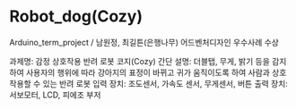 # Robot_dog(Cozy)
Arduino_term_project / 남원정, 최길튼(은행나무)
어드벤처디자인 우수사례 수상

과제명: 감정 상호작용 반려 로봇 코지(Cozy)
간단 설명: 더블탭, 무게, 밝기 등을 감지하여 사용자의 행위에 따라 강아지의 표정이 바뀌고 귀가 움직이도록 하여
          사람과 상호작용할 수 있는 반려 로봇
입력 장치: 조도센서, 가속도 센서, 무게센서, 버튼
출력 장치: 서보모터, LCD, 피에조 부저
